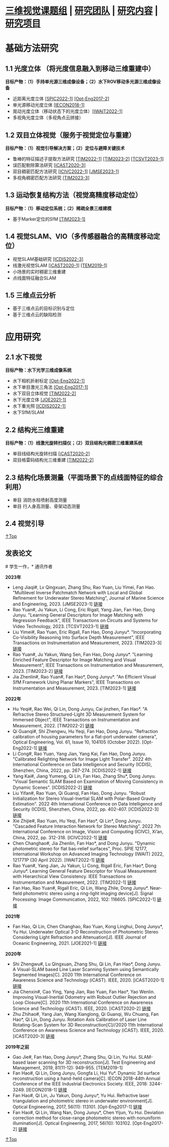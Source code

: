 # <a href="/index.html">三维视觉课题组</a> | <a href="/people.html">研究团队</a> | <a href="/research.html">研究内容</a> | <a href="/project.html">研究项目</a>
# 基础方法研究
## 1.1 光度立体 （将光度信息融入到移动三维重建中）
**目标产物：（1）手持单光源三维成像设备；（2）水下ROV移动多光源三维成像设备**
- 近距离光度立体 <a href='#SPIC2022-1'>[SPIC2022-1]</a> <a href='#Opt-Eng2017-2'>[Opt-Eng2017-2]</a>
- 单光源移动光度立体 <a href='#IECON2018-1'>[IECON2018-1]</a>
- 晃动光度立体（移动状态下的光度立体）<a href='#IWAIT2022-1'>[IWAIT2022-1]</a>
- 多视角光度立体（多视角点云拼接）

## 1.2 双目立体视觉（服务于视觉定位与重建）
**目标产物：（1）视觉引导解决方案；（2）定位与避障关键技术**
- 鲁棒的特征描述子提取方法研究 <a href='#TIM2022-1'>[TIM2022-1]</a> <a href='#TIM2023-2'>[TIM2023-2]</a> <a href='#TCSVT023-1'>[TCSVT2023-1]</a>
- 误匹配剔除算法研究 <a href='#iCAST2020-3'>[iCAST2020-3]</a> 
- 双目稠密匹配方法研究 <a href='#ICIVC2022-1'>[ICIVC2022-1]</a> <a href='JMSE2023-1'>[JMSE2023-1]</a> 
- 多视角稠密匹配方法研究 <a href='#TIM2023-3'>[TIM2023-3]</a>

## 1.3 运动恢复结构方法（视觉高精度移动定位）
**目标产物：（1）移动定位系统；（2）稀疏全景三维建模** 
- 基于Marker定位的SfM <a href='#TIM2023-1'>[TIM2023-1]</a>

## 1.4 视觉SLAM、VIO（多传感器融合的高精度移动定位）
- 视觉SLAM基础研究 <a href='#ICDIS2022-3'>[ICDIS2022-3]</a>
- 线激光视觉SLAM <a href='#iCAST2020-1'>[iCAST2020-1]</a> <a href='#TEM2019-1'>[TEM2019-1]</a>
- 小场景的实时稠密三维重建
- 点线面特征融合SLAM

## 1.5 三维点云分析
- 基于三维点云的目标识别与定位
- 基于三维点云的缺陷检测
 
# 应用研究
## 2.1 水下视觉
**目标产物：水下光学三维成像系统**
- 水下相机折射标定 <a href='#Opt-Eng2022-1'>[Opt-Eng2022-1]</a>
- 水下单目激光三角法 <a href='#Opt-Eng2017-1'>[Opt-Eng2017-1]</a>
- 水下双目立体视觉 <a href='#TIM2022-2'>[TIM2022-2]</a> 
- 水下光度立体 <a href='#JOE2021-1'>[JOE2021-1]</a>
- 水下重光照  <a href='#ICDIS2022-1'>[ICDIS2022-1]</a> 
- 水下SfM/SLAM

## 2.2 结构光三维重建
**目标产物：（1）线激光旋转扫描仪；（2）双目结构光稠密三维重建系统**
- 单目线结构光旋转扫描 <a href='#iCAST2020-2'>[iCAST2020-2]</a>
- 双目格雷码结构光三维重建 <a href='#TIM2022-2'>[TIM2022-2]</a>

## 2.3 结构化场景测量（平面场景下的点线面特征的综合利用）
- 单目 消防水柱喷射高度测量
- 单目 行人身高测量、骨架动态测量

## 2.4 视觉引导

[↑Top](#Top)

## 发表论文 
\# 学生一作，\* 通讯作者

**2023年**
* Leng Jiaqi#, Lv Qingxuan, Zhang Shu, Rao Yuan, Liu Yimei, Fan Hao. "Multilevel Inverse Patchmatch Network with Local and Global Refinement for Underwater Stereo Matching", Journal of Marine Science and Engineering, 2023. <a name='JMSE2023-1'>[JMSE2023-1]</a> <a href="https://www.mdpi.com/2077-1312/11/5/930">链接</a> 
* Rao Yuan#, Ju Yakun, Li Cong, Eric Rigall, Yang Jian, Fan Hao, Dong Junyu. "Learning General Descriptors for Image Matching with Regression Feedback",  IEEE Transactions on Circuits and Systems for Video Technology, 2023. <a name='TCSVT2023-1'>[TCSVT2023-1]</a> <a href="https://ieeexplore.ieee.org/document/10102528">链接</a> 
* Liu Yimei#, Rao Yuan, Eric Rigall, Fan Hao, Dong Junyu\*. "Incorporating Co-Visibility Reasoning Into Surface Depth Measurement", IEEE Transactions on Instrumentation and Measurement, 2023. <a name='TIM2023-3'>[TIM2023-3]</a> <a href="https://ieeexplore.ieee.org/document/10081062">链接</a> 
* Rao Yuan#, Ju Yakun, Wang Sen, Fan Hao, Dong Junyu\*. "Learning Enriched Feature Descriptor for Image Matching and Visual Measurement", IEEE Transactions on Instrumentation and Measurement, 2023. <a name='TIM2023-2'>[TIM2023-2]</a> <a href="https://ieeexplore.ieee.org/document/10058693">链接</a> 
* Jia Zhenlin#, Rao Yuan#, Fan Hao\*, Dong Junyu\*. "An Efficient Visual SfM Framework Using Planar Markers", IEEE Transactions on Instrumentation and Measurement, 2023. <a name='TIM2023-1'>[TIM2023-1]</a> <a href="https://ieeexplore.ieee.org/document/10041830/authors">链接</a> 

**2022年**
* Hu Yeqi#, Rao Wei, Qi Lin, Dong Junyu, Cai jinzhen, Fan Hao\*. "A Refractive Stereo Structured-Light 3D Measurement System for Immersed Object", IEEE Transactions on Instrumentation and Measurement, 2022. <a name='TIM2022-2'>[TIM2022-2]</a> <a href="https://ieeexplore.ieee.org/abstract/document/9996430">链接</a> 
* Qi Guanqi#, Shi Zhengwu, Hu Yeqi, Fan Hao, Dong Junyu. "Refraction calibration of housing parameters for a flat-port underwater camera", Optical Engineering, Vol. 61, Issue 10, 104105 (October 2022). <a name='Opt-Eng2022-1'>[Opt-Eng2022-1]</a> <a href="https://doi.org/10.1117/1.OE.61.10.104105">链接</a>
* Li Cong#, Rao Yuan, Yang Jian, Yang Kai, Fan Hao, Dong Junyu. "Calibrated Relighting Network for Image Light Transfer". 2022 4th International Conference on Data Intelligence and Security (ICDIS), Shenzhen, China, 2022, pp. 267-274. <a name='ICDIS2022-1'>[ICDIS2022-1]</a> <a href="https://ieeexplore.ieee.org/abstract/document/9984852">链接</a>
* Yang Kai#, Jiang Yumeng, Qi Lin, Fan Hao, Zhang Shu\*, Dong Junyu. "Visual Semantic SLAM Based on Examination of Moving Consistency in Dynamic Scenes". <a name='ICDIS2022-2'>[ICDIS2022-2]</a> <a href="https://ieeexplore.ieee.org/abstract/document/9984881">链接</a>
* Liu Yifan#, Rao Yuan, Qi Guanqi, Fan Hao, Dong Junyu. "Robust Initialization for Stereo Visual-Inertial SLAM with Polar-Based Gravity Estimation". 2022 4th International Conference on Data Intelligence and Security (ICDIS), Shenzhen, China, 2022, pp. 402-407. <a name='ICDIS2022-3'>[ICDIS2022-3]</a> <a href="https://ieeexplore.ieee.org/abstract/document/9984882">链接</a>
* Xie Zhijie#, Rao Yuan, Hu Yeqi, Fan Hao\*, Qi Lin\*, Dong Junyu. "Cascaded Feature Interaction Network for Stereo Matching". 2022 7th International Conference on Image, Vision and Computing (ICIVC), Xi’an, China, 2022, pp. 312-318. <a name='ICIVC2022-1'>[ICIVC2022-1]</a> <a href="https://ieeexplore.ieee.org/abstract/document/9886692">链接</a>
* Chen Changhao#, Jia Zhenlin, Fan Hao\*, and Dong Junyu. "Dynamic photometric stereo for flat bas-relief surfaces", Proc. SPIE 12177, International Workshop on Advanced Imaging Technology (IWAIT) 2022, 121771P (30 April 2022). <a name='IWAIT2022-1'>[IWAIT2022-1]</a> <a href="https://doi.org/10.1117/12.2624226">链接</a> 
* Rao Yuan#, Yang Jian, Ju Yakun, Li Cong, Rigall Eric, Fan Hao\*, Dong Junyu\*. Learning General Feature Descriptor for Visual Measurement with Hierarchical View Consistency. IEEE Transactions on Instrumentation and Measurement, 2022. <a name='TIM2022-1'>[TIM2022-1]</a> <a href="https://ieeexplore.ieee.org/document/9761834/authors">链接</a> 
* Fan Hao, Rao Yuan#, Rigall Eric, Qi Lin, Wang Zhile, Dong Junyu*. Near-field photometric stereo using a ring-light imaging device[J]. Signal Processing: Image Communication, 2022, 102: 116605.  <a name='SPIC2022-1'>[SPIC2022-1]</a> <a href="https://www.sciencedirect.com/science/article/pii/S0923596521003039">链接</a>

**2021年**
* Fan Hao, Qi Lin, Chen Changhao, Rao Yuan, Kong Linghui, Dong Junyu*, Yu Hui. Underwater Optical 3-D Reconstruction of Photometric Stereo Considering Light Refraction and Attenuation[J]. IEEE Journal of Oceanic Engineering, 2021. <a name='JOE2021-1'>[JOE2021-1]</a> <a href="https://ieeexplore.ieee.org/abstract/document/9491044">链接</a>

**2020年**
* Shi Zhengwu#, Lu Qingxuan, Zhang Shu, Qi Lin, Fan Hao*, Dong Junyu. A Visual-SLAM based Line Laser Scanning System using Semantically Segmented Images[C]. 2020 11th International Conference on Awareness Science and Technology (iCAST). IEEE, 2020. <a name='iCAST2020-1'>[iCAST2020-1]</a> <a href="https://ieeexplore.ieee.org/abstract/document/9319479/authors#authors">链接</a>
* Jia Chenxin#, Cao Ying, Yang Jian, Rao Yuan, Fan Hao*, Yao Wenlin. Improving Visual-Inertial Odometry with Robust Outlier Rejection and Loop Closure[C]. 2020 11th International Conference on Awareness Science and Technology (iCAST). IEEE, 2020. <a name='iCAST2020-2'>[iCAST2020-2]</a> <a href="https://ieeexplore.ieee.org/abstract/document/9319474/authors#authors">链接</a>
* Zhu Zhihao#, Yang Jian, Wang Xianglong, Qi Guanqi, Wu Chuang, Fan Hao*, Qi Lin, Dong Junyu. Rotation Axis Calibration of Laser Line Rotating-Scan System for 3D Reconstruction[C]//2020 11th International Conference on Awareness Science and Technology (iCAST). IEEE, 2020. <a name='iCAST2020-3'>[iCAST2020-3]</a> <a href="https://ieeexplore.ieee.org/abstract/document/9319495/authors#authors">链接</a>

**2019年之前**
* Gao Jie#, Fan Hao, Dong Junyu*, Zhang Shu, Qi Lin, Yu Hui. SLAM-based laser scanning for 3D reconstruction[J]. Test Engineering and Management, 2019, 81(11-12): 949-955. <a name='TEM2019-1'>[TEM2019-1]</a>
* Fan Hao#, Qi Lin, Dong Junyu, Gongfa Li, Hui Yu*. Dynamic 3d surface reconstruction using a hand-held camera[C]. IECON 2018-44th Annual Conference of the IEEE Industrial Electronics Society. IEEE, 2018: 3244-3249. <a name='IECON2018-1'>[IECON2018-1]</a> <a href="https://ieeexplore.ieee.org/abstract/document/8592826/authors#authors">链接</a>
* Fan Hao#, Qi Lin, Ju Yakun, Dong Junyu*, Yu Hui. Refractive laser triangulation and photometric stereo in underwater environment[J]. Optical Engineering, 2017, 56(11): 113101. <a name='Opt-Eng2017-1'>[Opt-Eng2017-1]</a> <a href="https://www.spiedigitallibrary.org/journals/Optical-Engineering/volume-56/issue-11/113101/Refractive-laser-triangulation-and-photometric-stereo-in-underwater-environment/10.1117/1.OE.56.11.113101.short?SSO=1">链接</a>
* Fan Hao#, Qi Lin, Wang Nan, Dong Junyu*, Chen Yijun, Yu Hui. Deviation correction method for close-range photometric stereo with nonuniform illumination[J]. Optical Engineering, 2017, 56(10): 103102. <a name='Opt-Eng2017-2'>[Opt-Eng2017-2]</a> <a href="https://www.spiedigitallibrary.org/journals/Optical-Engineering/volume-56/issue-10/103102/Deviation-correction-method-for-close-range-photometric-stereo-with-nonuniform/10.1117/1.OE.56.10.103102.short">链接</a>

[↑Top](#Top)
